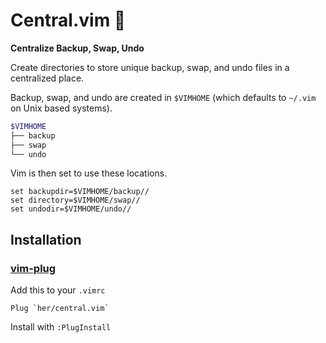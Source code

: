 # Central.vim 🌷 

**Centralize Backup, Swap, Undo**

Create directories to store unique backup, swap, and undo files in a
centralized place.

Backup, swap, and undo are created in `$VIMHOME` (which defaults to
`~/.vim` on Unix based systems).

```sh
$VIMHOME
├── backup
├── swap
└── undo
```

Vim is then set to use these locations.
```vim
set backupdir=$VIMHOME/backup//
set directory=$VIMHOME/swap//
set undodir=$VIMHOME/undo//
```

## Installation 

### [vim-plug](https://github.com/junegunn/vim-plug)
Add this to your `.vimrc`
```
Plug `her/central.vim`
```
Install with `:PlugInstall`


